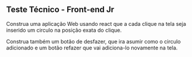 ## Teste Técnico - Front-end Jr

Construa uma aplicação Web usando react que a cada clique na tela seja inserido um circulo na posição exata do clique.

Construa também um botão de desfazer, que ira asumir como o circulo adicionado e um botão refazer que vai adiciona-lo novamente na tela.
